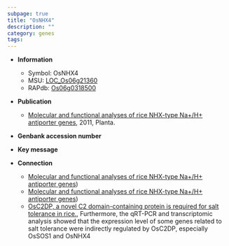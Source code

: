 ```yaml
---
subpage: true
title: "OsNHX4"
description: ""
category: genes
tags: 
---
```


* **Information**  
    + Symbol: OsNHX4  
    + MSU: [LOC_Os06g21360](http://rice.plantbiology.msu.edu/cgi-bin/ORF_infopage.cgi?orf=LOC_Os06g21360)  
    + RAPdb: [Os06g0318500](http://rapdb.dna.affrc.go.jp/viewer/gbrowse_details/irgsp1?name=Os06g0318500)  

* **Publication**  
    + [Molecular and functional analyses of rice NHX-type Na+/H+ antiporter genes](http://www.ncbi.nlm.nih.gov/pubmed?term=Molecular+and+functional+analyses+of+rice+NHX-type+Na+/H++antiporter+genes%5BTitle%5D), 2011, Planta.

* **Genbank accession number**  

* **Key message**  

* **Connection**  
    + [Molecular and functional analyses of rice NHX-type Na+/H+ antiporter genes](OsNHX1+through+OsNHX4+and+OsNHX5))
    + [Molecular and functional analyses of rice NHX-type Na+/H+ antiporter genes](OsNHX1+through+OsNHX4+and+OsNHX5))
    + [OsC2DP, a novel C2 domain-containing protein is required for salt tolerance in rice.](http://www.ncbi.nlm.nih.gov/pubmed?term=OsC2DP,+a+novel+C2+domain-containing+protein+is+required+for+salt+tolerance+in+rice.%5BTitle%5D),  Furthermore, the qRT-PCR and transcriptomic analysis showed that the expression level of some genes related to salt tolerance were indirectly regulated by OsC2DP, especially OsSOS1 and OsNHX4



